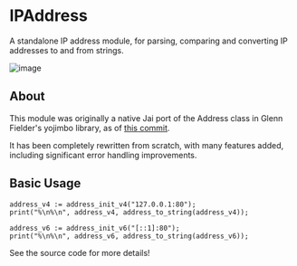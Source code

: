 # IPAddress
A standalone IP address module, for parsing, comparing and converting IP addresses to and from strings.

![image](https://github.com/user-attachments/assets/5b3a6b41-470f-4b40-ad5d-8f31d9378ec0)

## About

This module was originally a native Jai port of the Address class in Glenn Fielder's yojimbo library, as of [this commit](https://github.com/mas-bandwidth/yojimbo/blob/c6c02dfec105b36b9cbefd82f86f11f894f6de51/source/yojimbo_address.cpp).

It has been completely rewritten from scratch, with many features added, including significant error handling improvements.

## Basic Usage
```
address_v4 := address_init_v4("127.0.0.1:80");
print("%\n%\n", address_v4, address_to_string(address_v4));

address_v6 := address_init_v6("[::1]:80");
print("%\n%\n", address_v6, address_to_string(address_v6));
```

See the source code for more details!
